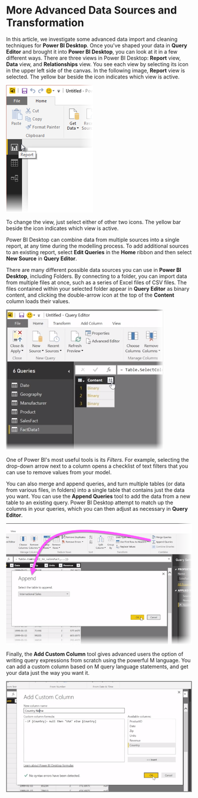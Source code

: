 <properties
   pageTitle="More Advanced Data Sources and Transformation"
   description="Connect and combine two data sources - it's easy"
   services="powerbi"
   documentationCenter=""
   authors="davidiseminger"
   manager="mblythe"
   backup=""
   editor=""
   tags=""
   qualityFocus="no"
   qualityDate=""
   featuredVideoId="8WsY0R2V_bw"
   courseDuration="8m"/>

<tags
   ms.service="powerbi"
   ms.devlang="NA"
   ms.topic="get-started-article"
   ms.tgt_pltfrm="NA"
   ms.workload="powerbi"
   ms.date="12/01/2016"
   ms.author="davidi"/>

# More Advanced Data Sources and Transformation

In this article, we investigate some advanced data import and cleaning techniques for **Power BI Desktop**. Once you've shaped your data in **Query Editor** and brought it into **Power BI Desktop**, you can look at it in a few different ways. There are three views in Power BI Desktop: **Report** view, **Data** view, and **Relationships** view. You see each view by selecting its icon in the upper left side of the canvas. In the following image, **Report** view is selected. The yellow bar beside the icon indicates which view is active.

![](media/powerbi-learning-1-4-advanced-data-sources-and-transformation/1-4_1.png)

To change the view, just select either of other two icons. The yellow bar beside the icon indicates which view is active.

Power BI Desktop can combine data from multiple sources into a single report, at any time during the modelling process. To add additional sources to an existing report, select **Edit Queries** in the **Home** ribbon and then select **New Source** in **Query Editor**.

There are many different possible data sources you can use in **Power BI Desktop**, including Folders. By connecting to a folder, you can import data from multiple files at once, such as a series of Excel files of CSV files. The files contained within your selected folder appear in **Query Editor** as binary content, and clicking the double-arrow icon at the top of the **Content** column loads their values.

![](media/powerbi-learning-1-4-advanced-data-sources-and-transformation/1-4_2.png)

One of Power BI's most useful tools is its *Filters*. For example, selecting the drop-down arrow next to a column opens a checklist of text filters that you can use to remove values from your model.

You can also merge and append queries, and turn multiple tables (or data from various files, in folders) into a single table that contains just the data you want. You can use the **Append Queries** tool to add the data from a new table to an existing query. Power BI Desktop attempt to match up the columns in your queries, which you can then adjust as necessary in **Query Editor**.

![](media/powerbi-learning-1-4-advanced-data-sources-and-transformation/1-4_3.png)

Finally, the **Add Custom Column** tool gives advanced users the option of writing query expressions from scratch using the powerful M language. You can add a custom column based on M query language statements, and get your data just the way you want it.

![](media/powerbi-learning-1-4-advanced-data-sources-and-transformation/1-4_4.png)

